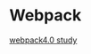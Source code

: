 # Webpack

[webpack4.0 study](https://coding.imooc.com/class/316.html?mc_marking=60e5294c605a87b2af7257d06f70505e&mc_channel=syb7)
